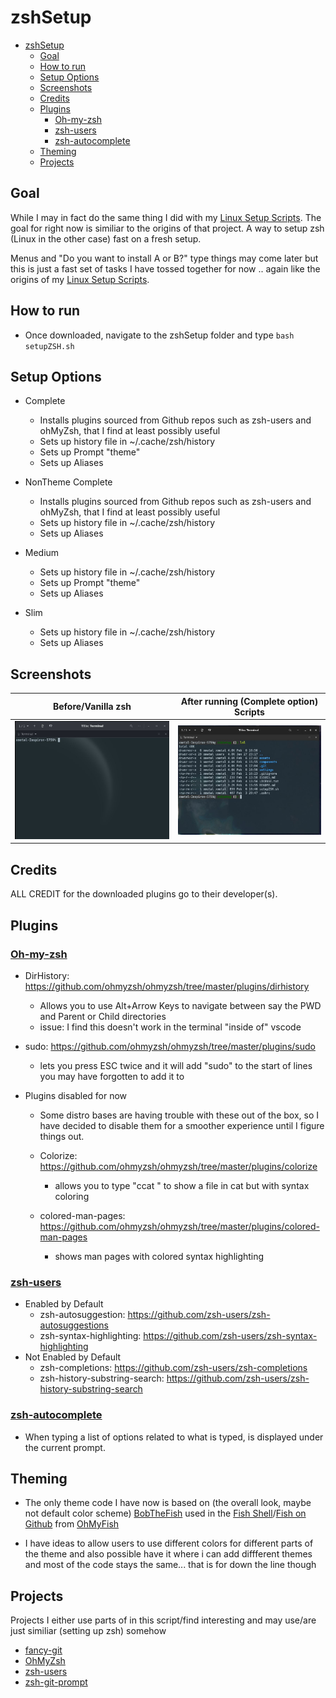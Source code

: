# zshSetup

- [zshSetup](#zshsetup)
  - [Goal](#goal)
  - [How to run](#how-to-run)
  - [Setup Options](#setup-options)
  - [Screenshots](#screenshots)
  - [Credits](#credits)
  - [Plugins](#plugins)
    - [Oh-my-zsh](#oh-my-zsh)
    - [zsh-users](#zsh-users)
    - [zsh-autocomplete](#zsh-autocomplete)
  - [Theming](#theming)
  - [Projects](#projects)

## Goal

While I may in fact do the same thing I did with my [Linux Setup Scripts](https://github.com/Xmetalfanx/linuxSetup).  The goal for right now is similiar to the origins of that project.  A way to setup zsh (Linux in the other case) fast on a fresh setup.

Menus and "Do you want to install A or B?" type things may come later but this is just a fast set of tasks I have tossed together for now .. again like the origins of my [Linux Setup Scripts](https://github.com/Xmetalfanx/linuxSetup).

## How to run
  - Once downloaded, navigate to the zshSetup folder and type
    `bash setupZSH.sh`
## Setup Options
- Complete 
  - Installs plugins sourced from Github repos such as zsh-users and ohMyZsh, that I find at least possibly useful
  - Sets up history file in ~/.cache/zsh/history
  - Sets up Prompt "theme"
  - Sets up Aliases

- NonTheme Complete
  - Installs plugins sourced from Github repos such as zsh-users and ohMyZsh, that I find at least possibly useful
  - Sets up history file in ~/.cache/zsh/history
  - Sets up Aliases

- Medium 
  - Sets up history file in ~/.cache/zsh/history
  - Sets up Prompt "theme"
  - Sets up Aliases

- Slim 
  - Sets up history file in ~/.cache/zsh/history
  - Sets up Aliases

## Screenshots 

| Before/Vanilla zsh                                   | After running (Complete option) Scripts               |
|------------------------------------------------------|-------------------------------------------------------|
| ![Before/Vanilla zsh](assets/screenshots/before.jpg) | ![After running script](assets/screenshots/after.jpg) |


## Credits

ALL CREDIT for the downloaded plugins go to their developer(s).

## Plugins

### [Oh-my-zsh](https://github.com/ohmyzsh/ohmyzsh)

- DirHistory: https://github.com/ohmyzsh/ohmyzsh/tree/master/plugins/dirhistory
  - Allows you to use Alt+Arrow Keys to navigate between say the PWD and Parent or Child directories
  - issue: I find this doesn't work in the terminal "inside of" vscode 
- sudo: https://github.com/ohmyzsh/ohmyzsh/tree/master/plugins/sudo
  - lets you  press ESC twice and it will add "sudo" to the start of lines you may have forgotten to add it to

- Plugins disabled for now
  - Some distro bases are having trouble with these out of the box, so I have decided to disable them for a smoother experience until I figure things out.

  -  Colorize: https://github.com/ohmyzsh/ohmyzsh/tree/master/plugins/colorize
     - allows you to type "ccat <file>" to show a file in cat but with syntax coloring
  - colored-man-pages: https://github.com/ohmyzsh/ohmyzsh/tree/master/plugins/colored-man-pages
    - shows man pages with colored syntax highlighting 



### [zsh-users](https://github.com/zsh-users)

- Enabled by Default
  - zsh-autosuggestion: https://github.com/zsh-users/zsh-autosuggestions
  - zsh-syntax-highlighting: https://github.com/zsh-users/zsh-syntax-highlighting
- Not Enabled by Default
  - zsh-completions: https://github.com/zsh-users/zsh-completions
  - zsh-history-substring-search: https://github.com/zsh-users/zsh-history-substring-search

### [zsh-autocomplete](https://github.com/marlonrichert/zsh-autocomplete)
  - When typing a list of options related to what is typed, is displayed under the current prompt.

## Theming
- The only theme code I have now is based on (the overall look, maybe not default color scheme) [BobTheFish](https://github.com/oh-my-fish/theme-bobthefish) used in the [Fish Shell](https://fishshell.com/)/[Fish on Github](https://github.com/fish-shell/fish-shell) from [OhMyFish](https://github.com/oh-my-fish/oh-my-fish)

- I have ideas to allow users to use different colors for different parts of the theme and also possible have it where i can add diffferent themes and most of the code stays the same... that is for down the line though 


## Projects

Projects I either use parts of in this script/find interesting and may use/are just similiar (setting up zsh) somehow 

- [fancy-git](https://github.com/diogocavilha/fancy-git)
- [OhMyZsh](https://github.com/ohmyzsh/ohmyzsh)
- [zsh-users](https://github.com/zsh-users)
- [zsh-git-prompt](https://github.com/zsh-git-prompt/zsh-git-prompt)
